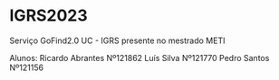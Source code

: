 # IGRS2023 

Serviço GoFind2.0 UC - IGRS presente no mestrado METI


Alunos:
Ricardo Abrantes Nº121862 
Luís Silva Nº121770 
Pedro Santos Nº121156
